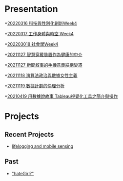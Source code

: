# Presentation
*[20220316 科技與性別化創新Week4](https://docs.google.com/presentation/d/e/2PACX-1vRNCGRR2JYvs_GOifebznvZj-plQpAGUVIRRkH0gwMuNCGSSzT1HxcJJ2vVdDjRBtm68mBLM2-jOOYw/pub?start=false&loop=false&delayms=3000)

*[20220317 工作身體與時空 Week4]()

*[202203018 社會學Week4]()

*[20211127 智慧穿戴裝置作為健康的中介]()

*[20211127 新聞敘事的手機意義結構變遷]()

*[20211118 演算法政治與數據女性主義]()

*[20211119 數據計劃的倫理分析]()

*[20210419 用數據說故事 Tableau視覺化工具之簡介與操作]()


# Projects

## Recent Projects
* [lifelogging and mobile sensing]()

## Past
* ["hateGirl?"]()


